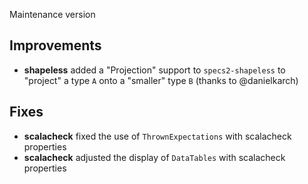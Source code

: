 Maintenance version

## Improvements

 * **shapeless** added a "Projection" support to `specs2-shapeless`  to "project" a type `A` onto a "smaller" type `B` (thanks to @danielkarch)

## Fixes

 * **scalacheck** fixed the use of `ThrownExpectations` with scalacheck properties
 * **scalacheck** adjusted the display of `DataTables` with scalacheck properties
